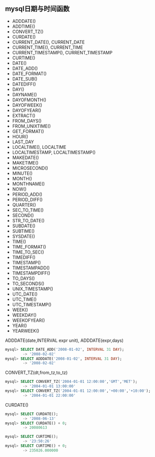 


## mysql日期与时间函数

- ADDDATE()
- ADDTIME()
- CONVERT_TZ()
- CURDATE()
- CURRENT_DATE(), CURRENT_DATE
- CURRENT_TIME(), CURRENT_TIME
- CURRENT_TIMESTAMP(), CURRENT_TIMESTAMP
- CURTIME()
- DATE()
- DATE_ADD()
- DATE_FORMAT()
- DATE_SUB()
- DATEDIFF()
- DAY()
- DAYNAME()
- DAYOFMONTH()
- DAYOFWEEK()
- DAYOFYEAR()
- EXTRACT()
- FROM_DAYS()
- FROM_UNIXTIME()
- GET_FORMAT()
- HOUR()
- LAST_DAY
- LOCALTIME(), LOCALTIME
- LOCALTIMESTAMP, LOCALTIMESTAMP()
- MAKEDATE()
- MAKETIME()
- MICROSECOND()
- MINUTE()
- MONTH()
- MONTHNAME()
- NOW()
- PERIOD_ADD()
- PERIOD_DIFF()
- QUARTER()
- SEC_TO_TIME()
- SECOND()
- STR_TO_DATE()
- SUBDATE()
- SUBTIME()
- SYSDATE()
- TIME()
- TIME_FORMAT()
- TIME_TO_SEC()
- TIMEDIFF()
- TIMESTAMP()
- TIMESTAMPADD()
- TIMESTAMPDIFF()
- TO_DAYS()
- TO_SECONDS()
- UNIX_TIMESTAMP()
- UTC_DATE()
- UTC_TIME()
- UTC_TIMESTAMP()
- WEEK()
- WEEKDAY()
- WEEKOFYEAR()
- YEAR()
- YEARWEEK()


ADDDATE(date,INTERVAL expr unit), ADDDATE(expr,days)
```sql
mysql> SELECT DATE_ADD('2008-01-02', INTERVAL 31 DAY);
        -> '2008-02-02'
mysql> SELECT ADDDATE('2008-01-02', INTERVAL 31 DAY);
        -> '2008-02-02'
```
CONVERT_TZ(dt,from_tz,to_tz)
```sql
mysql> SELECT CONVERT_TZ('2004-01-01 12:00:00','GMT','MET');
        -> '2004-01-01 13:00:00'
mysql> SELECT CONVERT_TZ('2004-01-01 12:00:00','+00:00','+10:00');
        -> '2004-01-01 22:00:00'
```
CURDATE()
```sql
mysql> SELECT CURDATE();
        -> '2008-06-13'
mysql> SELECT CURDATE() + 0;
        -> 20080613
```

```sql
mysql> SELECT CURTIME();
        -> '23:50:26'
mysql> SELECT CURTIME() + 0;
        -> 235026.000000
```

```sql



```


```sql



```


```sql



```

```sql



```

```sql



```

```sql



```

```sql



```


